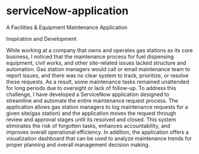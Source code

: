 # serviceNow-application

A Facilities & Equipment Maintenance Application

Inspiration and Development

While working at a company that owns and operates gas stations as its core business, I noticed that the maintenance process for fuel dispensing equipment, civil works, and other site-related issues lacked structure and automation. Gas station managers would call or email maintenance team to report issues, and there was no clear system to track, prioritize, or resolve these requests. As a result, some maintenance tasks remained unattended for long periods due to oversight or lack of follow-up.
To address this challenge, I have developed a ServiceNow application designed to streamline and automate the entire maintenance request process. The application allows gas station managers to log maintenance requests for a given site(gas station) and the application moves the request through review and approval stages until its resolved and closed. This system eliminates the risk of forgotten tasks, enhances accountability, and improves overall operational efficiency. In addition, the application offers a visualization dashboard that can be used to analyze maintenance trends for proper planning and overall management decision making.


